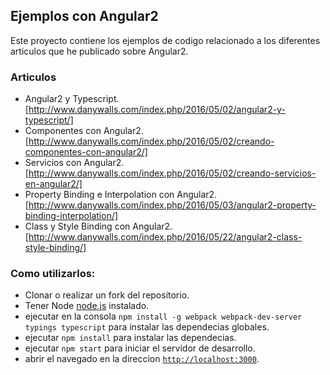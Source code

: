 ## Ejemplos con Angular2

Este proyecto contiene los ejemplos de codigo relacionado a los diferentes articulos que he publicado sobre Angular2.

### Articulos
- Angular2 y Typescript. [http://www.danywalls.com/index.php/2016/05/02/angular2-y-typescript/]
- Componentes con Angular2. [http://www.danywalls.com/index.php/2016/05/02/creando-componentes-con-angular2/]
- Servicios con Angular2. [http://www.danywalls.com/index.php/2016/05/02/creando-servicios-en-angular2/]
- Property Binding e Interpolation con Angular2. [http://www.danywalls.com/index.php/2016/05/03/angular2-property-binding-interpolation/]
- Class y Style Binding con Angular2. [http://www.danywalls.com/index.php/2016/05/22/angular2-class-style-binding/]

### Como utilizarlos:
- Clonar o realizar un fork del repositorio.
- Tener Node [node.js](https://nodejs.org/) instalado.
- ejecutar en la consola `npm install -g webpack webpack-dev-server typings typescript` para instalar las dependecias globales.
- ejecutar `npm install` para instalar las dependecias.
- ejecutar `npm start` para iniciar el servidor de desarrollo.
- abrir el navegado en la direccion [`http://localhost:3000`](http://localhost:3000).
